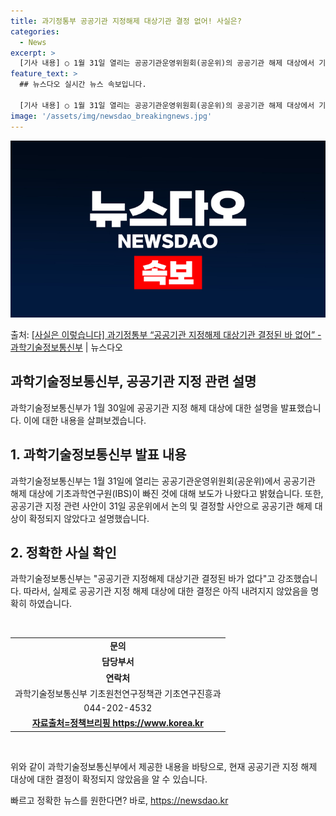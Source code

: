 ```yaml
---
title: 과기정통부 공공기관 지정해제 대상기관 결정 없어! 사실은?
categories:
  - News
excerpt: >
  [기사 내용] ○ 1월 31일 열리는 공공기관운영위원회(공운위)의 공공기관 해제 대상에서 기초과학연구원(IB…
feature_text: >
  ## 뉴스다오 실시간 뉴스 속보입니다.

  [기사 내용] ○ 1월 31일 열리는 공공기관운영위원회(공운위)의 공공기관 해제 대상에서 기초과학연구원(IB…
image: '/assets/img/newsdao_breakingnews.jpg'
---
```


![뉴스다오 속보](/assets/img/newsdao_breakingnews.jpg)

<p>출처: <a href="https://newsdao.kr/3091" rel="dofollow">[사실은 이렇습니다] 과기정통부 “공공기관 지정해제 대상기관 결정된 바 없어” - 과학기술정보통신부</a> | 뉴스다오</p>

<h2>과학기술정보통신부, 공공기관 지정 관련 설명</h2>
<p data-ke-size="size16">과학기술정보통신부가 1월 30일에 공공기관 지정 해제 대상에 대한 설명을 발표했습니다. 이에 대한 내용을 살펴보겠습니다.</p>

<h2 data-ke-size="size26">1. 과학기술정보통신부 발표 내용</h2>
<p data-ke-size="size16">과학기술정보통신부는 1월 31일에 열리는 공공기관운영위원회(공운위)에서 공공기관 해제 대상에 기초과학연구원(IBS)이 빠진 것에 대해 보도가 나왔다고 밝혔습니다. 또한, 공공기관 지정 관련 사안이 31일 공운위에서 논의 및 결정할 사안으로 공공기관 해제 대상이 확정되지 않았다고 설명했습니다.</p>

<h2 data-ke-size="size26">2. 정확한 사실 확인</h2>
<p data-ke-size="size16">과학기술정보통신부는 "공공기관 지정해제 대상기관 결정된 바가 없다"고 강조했습니다. 따라서, 실제로 공공기관 지정 해제 대상에 대한 결정은 아직 내려지지 않았음을 명확히 하였습니다.</p>
<p data-ke-size="size16">&nbsp;</p>
<table>
<tbody>
<tr>
<td style="text-align: center; height: 17px;"><b>문의</b></td>
</tr>
<tr>
<td style="text-align: center; height: 17px;"><b>담당부서</b></td>
</tr>
<tr>
<td style="text-align: center; height: 17px;"><b>연락처</b></td>
</tr>
<tr>
<td style="text-align: center; height: 17px;">과학기술정보통신부 기초원천연구정책관 기초연구진흥과</td>
</tr>
<tr>
<td style="text-align: center; height: 17px;">044-202-4532</td>
</tr>
<tr>
<td style="text-align: center; height: 17px;"><a href="https://https://www.korea.kr/main.do"><b>자료출처=정책브리핑 https://www.korea.kr</b></a></td>
</tr>
</tbody>
</table>
<p data-ke-size="size16">&nbsp;</p>
<p data-ke-size="size16">위와 같이 과학기술정보통신부에서 제공한 내용을 바탕으로, 현재 공공기관 지정 해제 대상에 대한 결정이 확정되지 않았음을 알 수 있습니다.</p> 

빠르고 정확한 뉴스를 원한다면? 바로, <a href="https://newsdao.kr" rel="dofollow">https://newsdao.kr</a>


    

